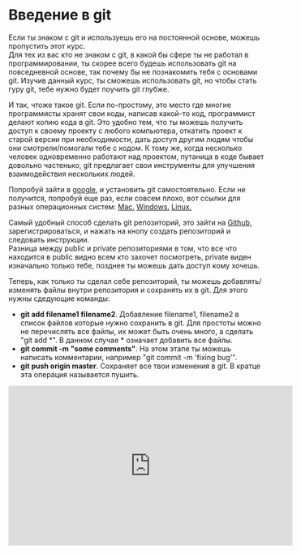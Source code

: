 # Введение в git

Если ты знаком с git и используешь его на постоянной основе, можешь пропустить этот курс.  
Для тех из вас кто не знаком с git, в какой бы сфере ты не работал в программировании, ты скорее всего будешь использовать git на повседневной основе, так почему бы не познакомить тебя с основами git. Изучив данный курс, ты сможешь использовать git, но чтобы стать гуру git, тебе нужно будет поучить git глубже.

И так, чтоже такое git. Если по-простому, это место где многие программисты хранят свои коды, написав какой-то код, программист делают копию кода в git. Это удобно тем, что ты можешь получить доступ к своему проекту с любого компьютера, откатить проект к старой версии при необходимости, дать доступ другим людям чтобы они смотрели/помогали тебе с кодом. К тому же, когда несколько человек одновременно работают над проектом, путаница в коде бывает довольно частенько, git предлагает свои инструменты для улучшения взаимодействия нескольких людей.


Попробуй зайти в <a href="https://google.com" target="_blank">google</a>, и установить git самостоятельно. Если не получится, попробуй еще раз, если совсем плохо, вот ссылки для разных операционных систем: <a href="http://git-scm.com/download/mac" target="_blank">Mac.</a> <a href="http://msysgit.github.io/" target="_blank">Windows.</a> <a href="http://git-scm.com/book/en/Getting-Started-Installing-Git" target="_blank">Linux.</a>    

Самый удобный способ сделать git репозиторий, это зайти на <a href="http://github.com" target="_blank">Github,</a> зарегистрироваться, и нажать на кнопу создать репозиторий и следовать инструкции.  
Разница между public и private репозиториями в том, что все что находится в public видно всем кто захочет посмотреть, private виден изначально только тебе, позднее ты можешь дать доступ кому хочешь. 

Теперь, как только ты сделал себе репозиторий, ты можешь добавлять/изменять файлы внутри репозитория и сохранять их в git. Для этого нужны сдедующие команды:
 - **git add filename1 filename2**. Добавление filename1, filename2 в список файлов которые нужно сохранить в git. Для простоты можно не перечислять все файлы, их может быть очень много, а сделать "git add *". В данном случае * означает добавить все файлы.
 - **git commit -m "some comments"**. На этом этапе ты можешь написать комментарии, например "git commit -m 'fixing bug'".
 - **git push origin master**. Сохраняет все твои изменения в git. В кратце эта операция называется пушить.   
 
 
<iframe width="560" height="315" src="https://www.youtube.com/embed/3RjQznt-8kE" frameborder="0" allow="accelerometer; autoplay; encrypted-media; gyroscope; picture-in-picture" allowfullscreen></iframe>     


